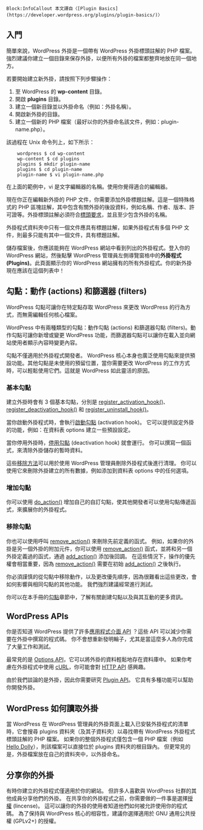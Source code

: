 `` Block:InfoCallout
本文譯自〈[Plugin Basics](https://developer.wordpress.org/plugins/plugin-basics/)〉
``

入門
--

簡單來說，WordPress 外掛是一個帶有 WordPress 外掛標頭註解的 PHP 檔案。強烈建議你建立一個目錄來保存外掛，以便所有外掛的檔案都整齊地放在同一個地方。

若要開始建立新外掛，請按照下列步驟操作：

1.  至 WordPress 的 **wp-content** 目錄。
2.  開啟 **plugins** 目錄。
3.  建立一個新目錄並以外掛命名（例如：外掛名稱）。
4.  開啟新外掛的目錄。
5.  建立一個新的 PHP 檔案（最好以你的外掛命名該文件，例如：plugin-name.php）。

該過程在 Unix 命令列上，如下所示：

```Shell
    wordpress $ cd wp-content
    wp-content $ cd plugins
    plugins $ mkdir plugin-name
    plugins $ cd plugin-name
    plugin-name $ vi plugin-name.php
```

在上面的範例中，vi 是文字編輯器的名稱。使用你覺得適合的編輯器。

現在你正在編輯新外掛的 PHP 文件，你需要添加外掛標題註解。這是一個特殊格式的 PHP 區塊註解，其中包含有關外掛的後設資料，例如名稱、作者、版本、許可證等。外掛標頭註解必須符合[標頭要求](https://tw.wordpress.org/team/?post_type=handbook&p=539)，並且至少包含外掛的名稱。

外掛程式資料夾中只有一個文件應具有標題註解，如果外掛程式有多個 PHP 文件，則最多只能有其中一個文件，具有標題註解。

儲存檔案後，你應該能夠在 WordPress 網站中看到列出的外掛程式。登入你的 WordPress 網站，然後點擊 WordPress 管理員左側導覽窗格中的**外掛程式 (Plugins)**。此頁面顯示你的 WordPress 網站擁有的所有外掛程式。你的新外掛現在應該在這個列表中！

勾點：動作 (actions) 和篩選器 (filters)
------------------------------

WordPress 勾點可讓你在特定點存取 WordPress 來更改 WordPress 的行為方式，而無需編輯任何核心檔案。

WordPress 中有兩種類型的勾點：動作勾點 (actions) 和篩選器勾點 (filters)。動作勾點可讓你新增或變更 WordPress 功能，而篩選器勾點可以讓你在載入並向網站使用者顯示內容時變更內容。

勾點不僅適用於外掛程式開發者。 WordPress 核心本身也廣泛使用勾點來提供預設功能。其他勾點是未使用的預留位置，當你需要更改 WordPress 的工作方式時，可以輕鬆使用它們。這就是 WordPress 如此靈活的原因。

### 基本勾點

建立外掛時會有 3 個基本勾點，分別是 [register\_activation\_hook()](https://developer.wordpress.org/reference/functions/register_activation_hook/)、[register\_deactivation\_hook()](https://developer.wordpress.org/reference/functions/register_deactivation_hook/) 和 [register\_uninstall\_hook()](https://developer.wordpress.org/reference/functions/register_uninstall_hook/)。

當你啟動外掛程式時，會執行[啟動勾點](https://developer.wordpress.org/plugins/the-basics/activation-deactivation-hooks/) (activation hook)。 它可以提供設定外掛的功能，例如：在資料表 options 建立一些預設設定。

當你停用外掛時，[停用勾點](https://developer.wordpress.org/plugins/the-basics/activation-deactivation-hooks/) (deactivation hook) 就會運行。 你可以撰寫一個函式，來清除外掛儲存的暫時資料。

這些[移除方法](https://developer.wordpress.org/plugins/the-basics/uninstall-methods/)可以用於使用 WordPress 管理員刪除外掛程式後進行清理。 你可以使用它來刪除外掛建立的所有數據，例如添加到資料表 options 中的任何選項。

### 增加勾點

你可以使用 [do_action()](https://developer.wordpress.org/reference/functions/do_action/) 增加自己的自訂勾點，使其他開發者可以使用勾點傳遞函式，來擴展你的外掛程式。

### 移除勾點

你也可以使用呼叫 [remove_action()](https://developer.wordpress.org/reference/functions/remove_action/) 來刪除先前定義的函式。 例如，如果你的外掛是另一個外掛的附加元件，你可以使用 [remove_action()](https://developer.wordpress.org/reference/functions/remove_action/) 函式，並將和另一個外掛定義過的函式，通過 [add_action()](https://developer.wordpress.org/reference/functions/add_action/) 添加後回調。 在這些情況下，操作的優先權會相當重要，因為 [remove_action()](https://developer.wordpress.org/reference/functions/remove_action/) 需要在初始 [add_action()](https://developer.wordpress.org/reference/functions/add_action/) 之後執行。

你必須謹慎的從勾點中移除動作，以及更改優先順序，因為很難看出這些更改，會如何影響與相同勾點的其他功能。 我們強烈建議經常進行測試。

你可以在本手冊的[勾點](https://developer.wordpress.org/plugin/hooks/)章節中，了解有關創建勾點以及與其互動的更多資訊。

WordPress APIs
--------------

你是否知道 WordPress 提供了許多[應用程式介面 API](https://make.wordpress.org/core/handbook/core-apis/) ？這些 API 可以減少你需要在外掛中撰寫的程式碼。 你不會想重新發明輪子，尤其是當這麼多人為你完成了大量工作和測試。

最常見的是 [Options API](https://codex.wordpress.org/Options_API)，它可以將外掛的資料輕鬆地存在資料庫中。 如果你考慮在外掛程式中使用 [cURL](https://en.wikipedia.org/wiki/CURL)，你可能會對 [HTTP API](https://codex.wordpress.org/HTTP_API) 感興趣。

由於我們談論的是外掛，因此你需要研究 [Plugin API](https://codex.wordpress.org/Plugin_API)。 它具有多種功能可以幫助你開發外掛。

WordPress 如何讀取外掛
----------------

當 WordPress 在 WordPress 管理員的外掛頁面上載入已安裝外掛程式的清單時，它會搜尋 plugins 資料夾（及其子資料夾）以尋找帶有 WordPress 外掛程式標頭註解的 PHP 檔案。 如果你的整個外掛程式僅包含一個 PHP 檔案（例如 [Hello Dolly](https://wordpress.org/plugins/hello-dolly/)），則該檔案可以直接位於 plugins 資料夾的根目錄內。 但更常見的是，外掛檔案放在自己的資料夾中，以外掛命名。

分享你的外掛
------

有時你建立的外掛程式僅適用於你的網站。 但許多人喜歡與 WordPress 社群的其他成員分享他們的外掛。 在共享你的外掛程式之前，你需要做的一件事是選擇[授權](https://opensource.org/licenses/category) (lincense)。 這可以讓你的外掛的使用者知道他們如何被允許使用你的程式碼。 為了保持與 WordPress 核心的相容性，建議你選擇適用於 GNU 通用公共授權 (GPLv2+) 的授權。